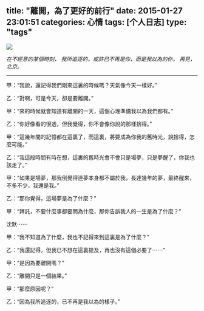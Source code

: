 title: "離開，為了更好的前行"
date: 2015-01-27 23:01:51
categories: 心情 
tags: [个人日志] 
type: "tags"
---

![](http://7u2pj1.com1.z0.glb.clouddn.com/MoveForward/BeijingCity.jpg)

*在不經意的某個時刻，*
*我所追逐的，或許已不再是你，而是我以為的你，*
*再見，北京。*

<!--more-->

----
甲：“我說，還記得我們剛來這裏的時候嗎？天氣像今天一樣好。”

乙：“對啊，可是今天，卻是要離開。”

甲：“來的時候就會知道有離開的一天，這個心理準備我以為我們都有。”

乙：“你好像看的很透，但我覺得，你不會像你說的那樣捨得。”

甲：“這幾年間的記憶都在這裏了，而這裏，將要成為你我的舊時光，說捨得，怎麼可能。”

乙：“我這段時間有時在想，這裏的舊時光會不會只是場夢，只是夢醒了，你我也該走了。”

甲：“如果是場夢，那我倒覺得連夢本身都不屬於我，長達幾年的夢，最終醒來，不多不少，我還是我。”

乙：“那你覺得，這場夢是為了什麼？”

甲：“拜託，不要什麼事都要問為什麼，那你告訴我人的一生是為了什麼？”

沈默⋯⋯

甲：“我不知道為了什麼，我也不記得來到這裏是為了什麼？”

乙：“我還記得，但我已不想在這裏提及，再也沒有這個必要了⋯⋯”

甲：“是因為要離開嗎？”

乙：“離開只是一個結果。”

甲：“那麼原因呢？”

乙：“因為我所追逐的，已不再是我以為的樣子。”


